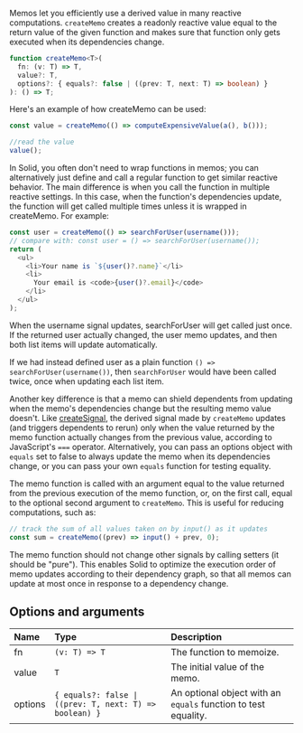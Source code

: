 <Title>createMemo</Title>

Memos let you efficiently use a derived value in many reactive computations. `createMemo` creates a readonly reactive value equal to the return value of the given function and makes sure that function only gets executed when its dependencies change.

```ts
function createMemo<T>(
  fn: (v: T) => T,
  value?: T,
  options?: { equals?: false | ((prev: T, next: T) => boolean) }
): () => T;
```

Here's an example of how createMemo can be used:

```ts
const value = createMemo(() => computeExpensiveValue(a(), b()));

//read the value
value();
```

In Solid, you often don't need to wrap functions in memos; you can alternatively just define and call a regular function to get similar reactive behavior. The main difference is when you call the function in multiple reactive settings. In this case, when the function's dependencies update, the function will get called multiple times unless it is wrapped in createMemo. For example:

```ts
const user = createMemo(() => searchForUser(username()));
// compare with: const user = () => searchForUser(username());
return (
  <ul>
    <li>Your name is `${user()?.name}`</li>
    <li>
      Your email is <code>{user()?.email}</code>
    </li>
  </ul>
);
```

When the username signal updates, searchForUser will get called just once. If the returned user actually changed, the user memo updates, and then both list items will update automatically.

If we had instead defined user as a plain function `() => searchForUser(username())`, then `searchForUser` would have been called twice, once when updating each list item.

Another key difference is that a memo can shield dependents from updating when the memo's dependencies change but the resulting memo value doesn't. Like [createSignal](/references/api-reference/basic-reactivity/createSignal), the derived signal made by `createMemo` updates (and triggers dependents to rerun) only when the value returned by the memo function actually changes from the previous value, according to JavaScript's `===` operator. Alternatively, you can pass an options object with `equals` set to false to always update the memo when its dependencies change, or you can pass your own `equals` function for testing equality.

The memo function is called with an argument equal to the value returned from the previous execution of the memo function, or, on the first call, equal to the optional second argument to `createMemo`. This is useful for reducing computations, such as:

```ts
// track the sum of all values taken on by input() as it updates
const sum = createMemo((prev) => input() + prev, 0);
```

The memo function should not change other signals by calling setters (it should be "pure"). This enables Solid to optimize the execution order of memo updates according to their dependency graph, so that all memos can update at most once in response to a dependency change.

## Options and arguments

| Name    | Type                                                    | Description                                                    |
| :------ | :------------------------------------------------------ | :------------------------------------------------------------- |
| fn      | `(v: T) => T`                                           | The function to memoize.                                       |
| value   | `T`                                                     | The initial value of the memo.                                 |
| options | `{ equals?: false \| ((prev: T, next: T) => boolean) }` | An optional object with an `equals` function to test equality. |
